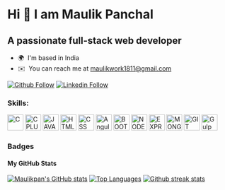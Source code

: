 # Hi 👋 I am Maulik Panchal 
## A passionate full-stack web developer

* 🌍  I'm based in India
* ✉️  You can reach me at [maulikwork1811@gmail.com](mailto:maulikwork1811@gmail.com)


[![Github Follow](https://img.shields.io/badge/Github-100000?style=flat&logo=github&logoColor=white)](https://github.com/Maulikpan)
[![Linkedin Follow](https://img.shields.io/badge/Linkedin-0077B5?style=flat&logo=linkedin&logoColor=white)](https://www.linkedin.com/in/maulik-panchal-0b89a9259/)


<h3 align="left">Skills:</h3>
<p align="left">

<a href="https://docs.microsoft.com/en-us/cpp/?view=msvc-170" target="_blank" rel="noreferrer"><img src="https://cdn.jsdelivr.net/gh/devicons/devicon/icons/c/c-original.svg" width="36" height="36" alt="C" /></a>
<a href="https://docs.microsoft.com/en-us/cpp/?view=msvc-170" target="_blank" rel="noreferrer"><img src="https://cdn.jsdelivr.net/gh/devicons/devicon/icons/cplusplus/cplusplus-original.svg" width="36" height="36" alt="CPLUS" /></a>
<a href="https://www.javascript.com/" target="_blank" rel="noreferrer"><img src="https://cdn.jsdelivr.net/gh/devicons/devicon/icons/javascript/javascript-original.svg" width="36" height="36" alt="JAVASCRIPT" /></a>
<a href="https://developer.mozilla.org/en-US/docs/Web/HTML" target="_blank" rel="noreferrer"><img src="https://cdn.jsdelivr.net/gh/devicons/devicon/icons/html5/html5-original.svg" width="36" height="36" alt="HTML" /></a> 
<a href="https://developer.mozilla.org/en-US/docs/Web/CSS" target="_blank" rel="noreferrer"><img src="https://cdn.jsdelivr.net/gh/devicons/devicon/icons/css3/css3-original.svg" width="36" height="36" alt="CSS" /></a> 
<img src="https://cdn.jsdelivr.net/gh/devicons/devicon/icons/angularjs/angularjs-original.svg" alt="Angular.js Icon" width="36" height="36">
<a href="https://getbootstrap.com/" target="_blank" rel="noreferrer"><img src="https://cdn.jsdelivr.net/gh/devicons/devicon/icons/bootstrap/bootstrap-original.svg" width="36" height="36" alt="BOOTSTRAP" /></a> 
<a href="https://nodejs.org/en/" target="_blank" rel="noreferrer"><img src="https://cdn.jsdelivr.net/gh/devicons/devicon/icons/nodejs/nodejs-original.svg" width="36" height="36" alt="NODEJS" /></a> 
<a href="https://expressjs.com/" target="_blank" rel="noreferrer"><img src="https://cdn.jsdelivr.net/gh/devicons/devicon/icons/express/express-original.svg" width="36" height="36" alt="EXPRESS"/></a>
<a href="https://www.mongodb.com/" target="_blank" rel="noreferrer"><img src="https://cdn.jsdelivr.net/gh/devicons/devicon/icons/mongodb/mongodb-original.svg" width="36" height="36" alt="MONGODB" /></a> 
<a href="https://git-scm.com/" target="_blank" rel="noreferrer"><img src="https://cdn.jsdelivr.net/gh/devicons/devicon/icons/git/git-original.svg" width="36" height="36" alt="GIT" /></a>
<img src="https://cdn.jsdelivr.net/gh/devicons/devicon/icons/gulp/gulp-plain.svg" alt="Gulp Icon" width="36" height="36">
</p>


### Badges

<h4>My GitHub Stats</h4>
<a href="http://www.github.com/Maulikpan"><img src="https://github-readme-stats.vercel.app/api?username=Maulikpan&show_icons=true&title_color=70a5fd&icon_color=bf91f3&text_color=38bdae&bg_color=1a1b27&hide_border=true" alt="Maulikpan's GitHub stats" /></a>
<a href="http://www.github.com/Maulikpan"><img src="https://github-readme-stats.vercel.app/api/top-langs/?username=Maulikpan&langs_count=3&title_color=70a5fd&icon_color=bf91f3&text_color=38bdae&bg_color=1a1b27&hide_border=true" alt="Top Languages"/></a>
<a href="http://www.github.com/Maulikpan"><img src="https://github-readme-streak-stats.herokuapp.com/?user=Maulikpan&stroke=70a5fd&background=1a1b27&ring=70a5fd&fire=bf91f3&currStreakNum=bf91f3&currStreakLabel=bf91f3&sideNums=70a5fd&sideLabels=70a5fd&dates=38bdae&hide_border=true" alt="Github streak stats"/></a>



